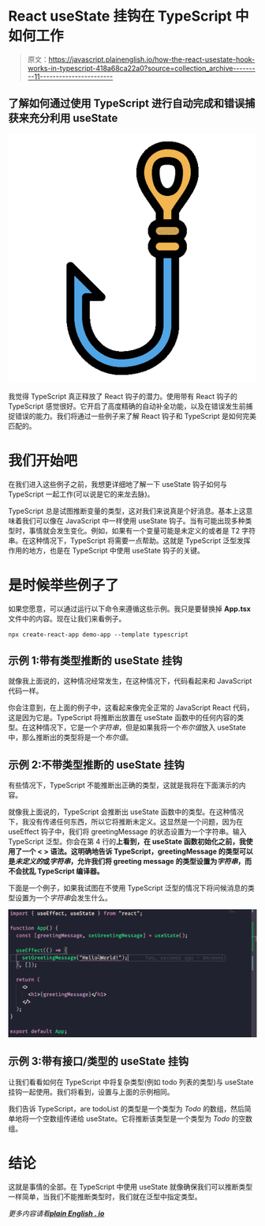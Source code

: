 # React useState 挂钩在 TypeScript 中如何工作

> 原文：<https://javascript.plainenglish.io/how-the-react-usestate-hook-works-in-typescript-418a68ca22a0?source=collection_archive---------11----------------------->

## 了解如何通过使用 TypeScript 进行自动完成和错误捕获来充分利用 useState

![](img/8d7e78852be7c43f9c58f7d9076f6642.png)

我觉得 TypeScript 真正释放了 React 钩子的潜力。使用带有 React 钩子的 TypeScript 感觉很好。它开启了高度精确的自动补全功能，以及在错误发生前捕捉错误的能力。我们将通过一些例子来了解 React 钩子和 TypeScript 是如何完美匹配的。

# 我们开始吧

在我们进入这些例子之前，我想更详细地了解一下 useState 钩子如何与 TypeScript 一起工作(可以说是它的来龙去脉)。

TypeScript 总是试图推断变量的类型，这对我们来说真是个好消息。基本上这意味着我们可以像在 JavaScript 中一样使用 useState 钩子。当有可能出现多种类型时，事情就会发生变化。例如，如果有一个变量可能是未定义的或者是 T2 字符串。在这种情况下，TypeScript 将需要一点帮助。这就是 TypeScript 泛型发挥作用的地方，也是在 TypeScript 中使用 useState 钩子的关键。

# 是时候举些例子了

如果您愿意，可以通过运行以下命令来遵循这些示例。我只是要替换掉 **App.tsx** 文件中的内容。现在让我们来看例子。

```
npx create-react-app demo-app --template typescript
```

## 示例 1:带有类型推断的 useState 挂钩

就像我上面说的，这种情况经常发生，在这种情况下，代码看起来和 JavaScript 代码一样。

你会注意到，在上面的例子中，这看起来像完全正常的 JavaScript React 代码，这是因为它是。TypeScript 将推断出放置在 useState 函数中的任何内容的类型。在这种情况下，它是一个*字符串*，但是如果我将一个*布尔值*放入 useState 中，那么推断出的类型将是一个*布尔值*。

## 示例 2:不带类型推断的 useState 挂钩

有些情况下，TypeScript 不能推断出正确的类型，这就是我将在下面演示的内容。

就像我上面说的，TypeScript 会推断出 useState 函数中的类型。在这种情况下，我没有传递任何东西，所以它将推断未定义。这显然是一个问题，因为在 useEffect 钩子中，我们将 greetingMessage 的状态设置为一个字符串。输入 TypeScript 泛型。你会在第 4 行的**上看到，在 useState 函数初始化之前，我使用了一个 **< >** 语法。这明确地告诉 TypeScript，greetingMessage 的类型可以是*未定义的*或*字符串*，允许我们将 greeting message 的类型设置为*字符串*，而不会扰乱 TypeScript 编译器。**

下面是一个例子，如果我试图在不使用 TypeScript 泛型的情况下将问候消息的类型设置为一个*字符串*会发生什么。

![](img/ae280d3b8b2f780ad127b91f87332289.png)

## 示例 3:带有接口/类型的 useState 挂钩

让我们看看如何在 TypeScript 中将复杂类型(例如 todo 列表的类型)与 useState 挂钩一起使用。我们将看到，设置与上面的示例相同。

我们告诉 TypeScript，are todoList 的类型是一个类型为 *Todo* 的数组，然后简单地将一个空数组传递给 useState。它将推断该类型是一个类型为 *Todo* 的空数组。

# 结论

这就是事情的全部。在 TypeScript 中使用 useState 就像确保我们可以推断类型一样简单，当我们不能推断类型时，我们就在泛型中指定类型。

*更多内容请看*[***plain English . io***](https://plainenglish.io/)